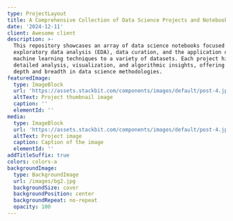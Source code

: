 ```yaml
---
type: ProjectLayout
title: A Comprehensive Collection of Data Science Projects and Notebooks
date: '2024-12-11'
client: Awesome client
description: >-
  This repository showcases an array of data science notebooks focused on
  exploratory data analysis (EDA), data curation, and the application of diverse
  machine learning techniques to a variety of datasets. Each project highlights
  detailed analysis, visualization, and algorithmic insights, offering both
  depth and breadth in data science methodologies.
featuredImage:
  type: ImageBlock
  url: 'https://assets.stackbit.com/components/images/default/post-4.jpeg'
  altText: Project thumbnail image
  caption: ''
  elementId: ''
media:
  type: ImageBlock
  url: 'https://assets.stackbit.com/components/images/default/post-4.jpeg'
  altText: Project image
  caption: Caption of the image
  elementId: ''
addTitleSuffix: true
colors: colors-a
backgroundImage:
  type: BackgroundImage
  url: /images/bg2.jpg
  backgroundSize: cover
  backgroundPosition: center
  backgroundRepeat: no-repeat
  opacity: 100
---
```


